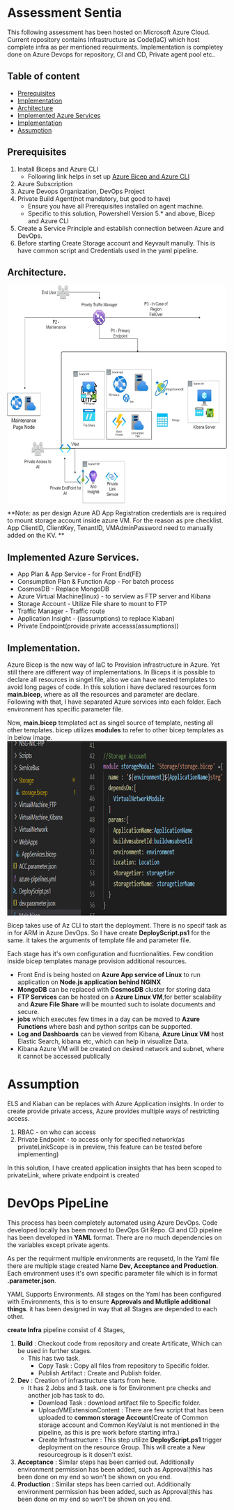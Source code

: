 # Assessment Sentia
This following assessment has been hosted on Microsoft Azure Cloud. Current repository contains Infrastructure as Code(IaC) which host complete infra as per mentioned requirments.
Implementation is completey done on Azure Devops for repository, CI and CD, Private agent pool etc.. 

## Table of content
- [Prerequisites](#Prerequisites)
- [Implementation](#Implementation)
- [Architecture](#Architecture)
- [Implemented Azure Services](#Implemented_Azure_Services)
- [Implementation](#Implementation)
- [Assumption](#Assumption)

## Prerequisites
1) Install Biceps and Azure CLI
      * Following link helps in set up [Azure Bicep and Azure CLI](https://docs.microsoft.com/en-us/azure/azure-resource-manager/bicep/install)
2) Azure Subscription
3) Azure Devops Organization,  DevOps Project
4) Private Build Agent(not mandatory, but good to have)
      * Ensure you have all Prerequisites installed on agent machine. 
      * Specific to this solution, Powershell Version 5.* and above, Bicep and Azure CLI
5) Create a Service Principle and establish connection between Azure and DevOps.
6) Before starting Create Storage account and Keyvault manully. This is have common script and Credentials used in the yaml pipeline. 

## Architecture.
<a >
    <img src="Architecture/Architecture.jpg" alt="Architecture" title="Architecture" align="Center" height="500" />
</a>

**Note: as per design Azure AD App Registration credentials are is required to mount storage account inside azure VM. For the reason as pre checklist. App ClientID, ClientKey, TenantID, VMAdminPassword need to manually added on the KV. **

## Implemented Azure Services.
  * App Plan & App Service - for Front End(FE)
  * Consumption Plan & Function App - For batch process
  * CosmosDB - Replace MongoDB
  * Azure Virtual Machine(linux) - to serview as FTP server and Kibana
  * Storage Account - Utilize File share to mount to FTP
  * Traffic Manager - Traffic route 
  * Application Insight - ((assumptions) to replace Kiaban)
  * Private Endpoint(provide private accesss(assumptions))

## Implementation.

Azure Bicep is the new way of IaC to Provision infrastructure in Azure. Yet still there are different way of implementations. In Biceps it is possible to declare all resources in singel file, also we can have nested templates to avoid long pages of code.
In this solution i have declared  resources form **main.bicep**, where as all the resources and parameter are declare. Following with that, I have separated Azure services into each folder. Each environment has specific parameter file. 

Now, **main.bicep** templated act as singel source of template, nesting all other templates. bicep utilizes **modules** to refer to other bicep templates as in below image.
<a >
    <img src="Images/Bicep_Moduel_reference.png" alt="Bicep_Moduel_reference" title="Bicep_Moduel_reference" align="Center" height="400" />
</a>

Bicep takes use of Az CLI to start the deployment. There is no specif task as in for ARM in Azure DevOps. So I have create **DeployScript.ps1** for the same. it takes the arguments of template file and parameter file.

Each stage has it's own configuration and fucntionalities. Few condition inside bicep templates manage provision additional resources. 

 * Front End is being hosted on **Azure App service of Linux** to run application on **Node.js application behind NGINX**
 * **MongoDB** can be replaced with **CosmosDB** cluster for storing data
 * **FTP Services** can be hosted on a **Azure Linux VM**,for better scalability and **Azure File Share** will be mounted such to isolate documents and secure.
 * **jobs** which executes few times in a day can be moved to **Azure Functions** where bash and python scritps can be supported.
 * **Log and Dashboards** can be viewed from Kibana, **Azure Linux VM** host Elastic Search, kibana etc, which can help in visualize Data. 
 * Kibana Azure VM will be created on desired network and subnet, where it cannot be accessed publically
 
 # Assumption
 ELS and Kiaban can be replaces with Azure Application insights. In order to create provide private access, Azure provides multiple ways of restricting access. 
 1) RBAC - on who can access
 2) Private Endpoint - to access only for specified network(as privateLinkScope is in preview, this feature can be tested before implementing)
     
 In this solution, I have created application insights that has been scoped to privateLink, where private endpoint is created

 # DevOps PipeLine
 This process has been completely automated using Azure DevOps. Code developed locally has been moved to DevOps Git Repo. 
 CI and CD pipeline has been developed in **YAML** format. There are no much dependencies on the variables except private agents.

 As per the requirment multiple environments are requsetd, In the Yaml file there are multiple stage created Name **Dev, Acceptance and Production**. Each environment uses it's   own specific parameter file which is in format **<environment>.parameter.json**.

YAML Supports Environments. All stages on the Yaml has been configured with Environments, this is to ensure **Approvals and Mutliple additional things**. 
it has been designed in way that all Stages are depended to each other.
     
**create Infra** pipeline consist of 4 Stages, 
1) **Build** : Checkout code from repository and create Artificate, Which can be used in further stages.
   - This has two task.
     *  Copy Task : Copy all files from repository to Specific folder.
     *  Publish Artifact : Create and Publish folder.
2) **Dev** : Creation of infrastructure starts from here. 
     - It has 2 Jobs and 3 task. one is for Environment pre checks and another job has task to do. 
          *  Download Task : download artifact file to Specific folder.
          *  UploadVMExtensionContent : There are few script that has been uploaded to **common storage Account**(Create of Common storage account and Common KeyValut is not mentioned in the pipeline, as this is pre work before starting infra.)
          *  Create Infrastructure : This step utilize **DeployScript.ps1** trigger deployment on the resource Group. This will create a New resourcegroup is it dosen't exist.
3) **Acceptance** : Similar steps has been carried out. Additionally environment permission has been added, such as Approval(this has been done on my end so won't be shown on you end.
4) **Production** : Similar steps has been carried out. Additionally environment permission has been added, such as Approval(this has been done on my end so won't be shown on you end.     
     
     
